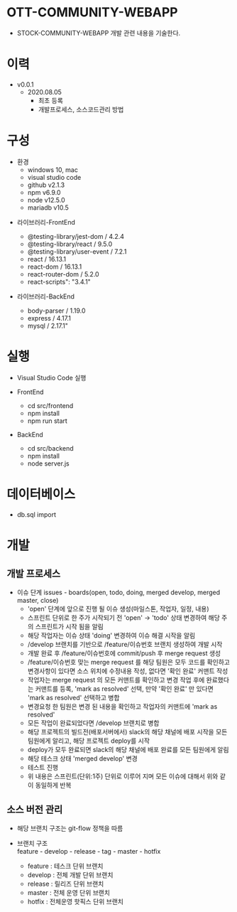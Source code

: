 # OTT-COMMUNITY-WEBAPP
  * STOCK-COMMUNITY-WEBAPP 개발 관련 내용을 기술한다.


# 이력
  * v0.0.1       
    * 2020.08.05
      * 최초 등록
      * 개발프로세스, 소스코드관리 방법
      
# 구성

  <!-- blank line -->
  * 환경
    * windows 10, mac
    * visual studio code
    * github v2.1.3
    * npm v6.9.0
    * node v12.5.0    
    * mariadb v10.5        

  <!-- blank line -->
  * 라이브러리-FrontEnd
    * @testing-library/jest-dom / 4.2.4
    * @testing-library/react / 9.5.0
    * @testing-library/user-event / 7.2.1
    * react / 16.13.1
    * react-dom / 16.13.1
    * react-router-dom / 5.2.0
    * react-scripts": "3.4.1"

  * 라이브러리-BackEnd
    * body-parser / 1.19.0
    * express / 4.17.1
    * mysql / 2.17.1"
     
# 실행
  * Visual Studio Code 실행
  * FrontEnd
    * cd src/frontend  
    * npm install    
    * npm run start    

  * BackEnd  
    * cd src/backend  
    * npm install    
    * node server.js    

# 데이터베이스
  * db.sql import
  
# 개발

  ## 개발 프로세스
  * 이슈 단계
  issues - boards(open, todo, doing, merged develop, merged master, close)
    * 'open' 단계에 앞으로 진행 될 이슈 생성(마일스톤, 작업자, 일정, 내용)  
    * 스프린트 단위로 한 주가 시작되기 전 'open' -> 'todo' 상태 변경하여 해당 주의 스프린트가 시작 됨을 알림
    * 해당 작업자는 이슈 상태 'doing' 변경하여 이슈 해결 시작을 알림
    * /develop 브랜치를 기반으로 /feature/이슈번호 브랜치 생성하여 개발 시작
    * 개발 완료 후 /feature/이슈번호에 commit/push 후 merge request 생성
    * /feature/이슈번호 맞는 merge request 를 해당 팀원은 모두 코드를 확인하고 변경사항이 있다면 소스 위치에 수정내용 작성, 없다면 '확인 완료' 커맨트 작성
    * 작업자는 merge request 의 모든 커맨트를 확인하고 변경 작업 후에 완료했다는 커맨트를 등록, 'mark as resolved' 선택, 
      만약 '확인 완료' 만 있다면 'mark as resolved' 선택하고 병합
    * 변경요청 한 팀원은 변경 된 내용을 확인하고 작업자의 커맨트에 'mark as resolved'
    * 모든 작업이 완료되었다면 /develop 브랜치로 병합
    * 해당 프로젝트의 빌드전(배포서버에서) slack의 해당 채널에 배포 시작을 모든 팀원에게 알리고, 해당 프로젝트 deploy를 시작
    * deploy가 모두 완료되면 slack의 해당 채널에 배포 완료를 모든 팀원에게 알림
    * 해당 테스크 상태 'merged develop' 변경
    * 테스트 진행
    * 위 내용은 스프린트(단위:1주) 단위로 이루어 지며 모든 이슈에 대해서 위와 같이 동일하게 반복
    
  ## 소스 버전 관리 
  * 해당 브랜치 구조는 git-flow 정책을 따름
  
  * 브랜치 구조  
  feature - develop - release - tag - master - hotfix
    * feature : 테스크 단위 브랜치
    * develop : 전체 개발 단위 브랜치
    * release : 릴리즈 단위 브랜치
    * master  : 전체 운영 단위 브랜치
    * hotfix  : 전체운영 핫픽스 단위 브랜치
